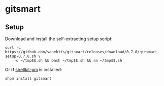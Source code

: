 # gitsmart

## Setup

Download and install the self-extracting setup script:
```
curl -L https://github.com/sanekits/gitsmart/releases/download/0.7.0/gitsmart-setup-0.7.0.sh \
    -o ~/tmp$$.sh && bash ~/tmp$$.sh && rm ~/tmp$$.sh
```


Or **if** [shellkit-pm](https://github.com/sanekits/shellkit-pm) is installed:

    shpm install gitsmart

##
